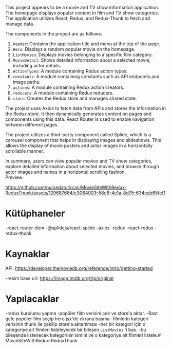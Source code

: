 

This project appears to be a movie and TV show information application. The homepage displays popular content in film and TV show categories. The application utilizes React, Redux, and Redux-Thunk to fetch and manage data.

The components in the project are as follows:

1. `Header`: Contains the application title and menu at the top of the page.
2. `Hero`: Displays a random popular movie on the homepage.
3. `ListMovies`: Displays movies belonging to a specific film category.
4. `MovieDetail`: Shows detailed information about a selected movie, including actor details.
5. `ActionTypes`: A module containing Redux action types.
6. `constants`: A module containing constants such as API endpoints and image paths.
7. `actions`: A module containing Redux action creators.
8. `reducers`: A module containing Redux reducers.
9. `store`: Creates the Redux store and manages shared state.

The project uses Axios to fetch data from APIs and stores the information in the Redux store. It then dynamically generates content on pages and components using this data. React Router is used to enable navigation between different pages.

The project utilizes a third-party component called Splide, which is a carousel component that helps in displaying images and slideshows. This allows the display of movie posters and actor images in a horizontally scrollable manner.

In summary, users can view popular movies and TV show categories, explore detailed information about selected movies, and browse through actor images and names in a horizontal scrolling fashion.
<br/>
Preview:


https://github.com/nursedaturkcan/MovieSiteWithRedux-ReduxThunk/assets/129687664/c3064003-58e6-4c1a-8d75-634eab65fcf1

























# Kütüphaneler
-react-router-dom
-@splidejs/react-splide
-axios
-redux
-react-redux
-redux-thunk

# Kaynaklar
API: https://developer.themoviedb.org/reference/intro/getting-started

-resim base url: https://image.tmdb.org/t/p/original

# Yapılacaklar
-redux kurulumu yapma
-popüler film verisini çek ve store'a aktar.
-Rast gele popüler film seçip hero.jsx'de ekrana basma
-filmlerin kategori verisinin thunk ile çekilip store'a aktarılması
-her bir kategori için o kategoriye ait filmleri listeleyecek bir bileşen `ListMovies` 'i bas.
-bu bileşende listenecek kategorinin ismini ve o kategoriye ait filmleri listele.# MovieSiteWithRedux-ReduxThunk
